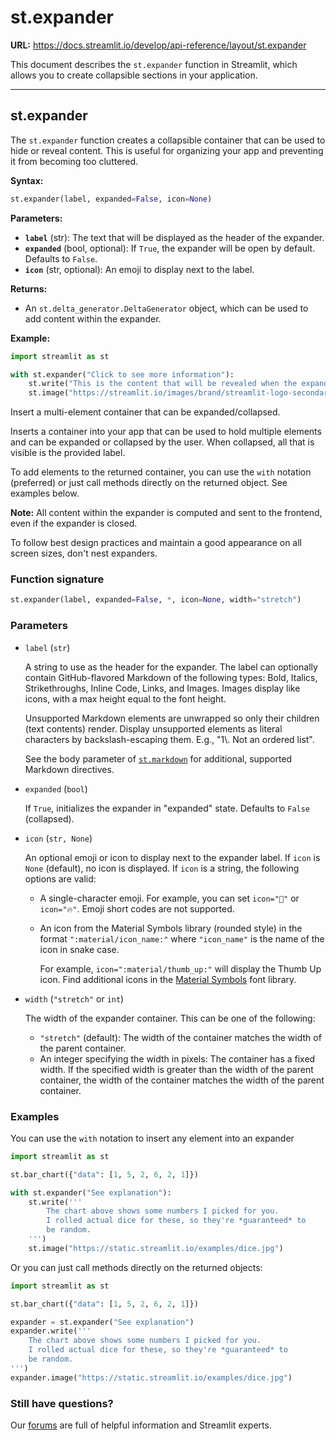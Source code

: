 # st.expander

**URL:** https://docs.streamlit.io/develop/api-reference/layout/st.expander

This document describes the `st.expander` function in Streamlit, which allows you to create collapsible sections in your application.

---

## st.expander

The `st.expander` function creates a collapsible container that can be used to hide or reveal content. This is useful for organizing your app and preventing it from becoming too cluttered.

**Syntax:**

```python
st.expander(label, expanded=False, icon=None)
```

**Parameters:**

*   **`label`** (str): The text that will be displayed as the header of the expander.
*   **`expanded`** (bool, optional): If `True`, the expander will be open by default. Defaults to `False`.
*   **`icon`** (str, optional): An emoji to display next to the label.

**Returns:**

*   An `st.delta_generator.DeltaGenerator` object, which can be used to add content within the expander.

**Example:**

```python
import streamlit as st

with st.expander("Click to see more information"):
    st.write("This is the content that will be revealed when the expander is opened.")
    st.image("https://streamlit.io/images/brand/streamlit-logo-secondary-colormark-darktext.png")
```

Insert a multi-element container that can be expanded/collapsed.

Inserts a container into your app that can be used to hold multiple elements and can be expanded or collapsed by the user. When collapsed, all that is visible is the provided label.

To add elements to the returned container, you can use the `with` notation (preferred) or just call methods directly on the returned object. See examples below.

**Note:** All content within the expander is computed and sent to the frontend, even if the expander is closed.

To follow best design practices and maintain a good appearance on all screen sizes, don't nest expanders.

### Function signature

```python
st.expander(label, expanded=False, *, icon=None, width="stretch")
```

### Parameters

*   `label` (`str`)

    A string to use as the header for the expander. The label can optionally contain GitHub-flavored Markdown of the following types: Bold, Italics, Strikethroughs, Inline Code, Links, and Images. Images display like icons, with a max height equal to the font height.

    Unsupported Markdown elements are unwrapped so only their children (text contents) render. Display unsupported elements as literal characters by backslash-escaping them. E.g., "1\\. Not an ordered list".

    See the body parameter of [`st.markdown`](https://docs.streamlit.io/develop/api-reference/text/st.markdown) for additional, supported Markdown directives.
*   `expanded` (`bool`)

    If `True`, initializes the expander in "expanded" state. Defaults to `False` (collapsed).
*   `icon` (`str, None`)

    An optional emoji or icon to display next to the expander label. If `icon` is `None` (default), no icon is displayed. If `icon` is a string, the following options are valid:

    *   A single-character emoji. For example, you can set `icon="🚨"` or `icon="🔥"`. Emoji short codes are not supported.
    *   An icon from the Material Symbols library (rounded style) in the format `":material/icon_name:"` where `"icon_name"` is the name of the icon in snake case.

        For example, `icon=":material/thumb_up:"` will display the Thumb Up icon. Find additional icons in the [Material Symbols](https://fonts.google.com/icons?icon.set=Material+Symbols&icon.style=Rounded) font library.
*   `width` (`"stretch"` or `int`)

    The width of the expander container. This can be one of the following:

    *   `"stretch"` (default): The width of the container matches the width of the parent container.
    *   An integer specifying the width in pixels: The container has a fixed width. If the specified width is greater than the width of the parent container, the width of the container matches the width of the parent container.

### Examples

You can use the `with` notation to insert any element into an expander

```python
import streamlit as st

st.bar_chart({"data": [1, 5, 2, 6, 2, 1]})

with st.expander("See explanation"):
    st.write('''
        The chart above shows some numbers I picked for you.
        I rolled actual dice for these, so they're *guaranteed* to
        be random.
    ''')
    st.image("https://static.streamlit.io/examples/dice.jpg")
```

Or you can just call methods directly on the returned objects:

```python
import streamlit as st

st.bar_chart({"data": [1, 5, 2, 6, 2, 1]})

expander = st.expander("See explanation")
expander.write('''
    The chart above shows some numbers I picked for you.
    I rolled actual dice for these, so they're *guaranteed* to
    be random.
''')
expander.image("https://static.streamlit.io/examples/dice.jpg")
```

### Still have questions?

Our [forums](https://discuss.streamlit.io) are full of helpful information and Streamlit experts.
